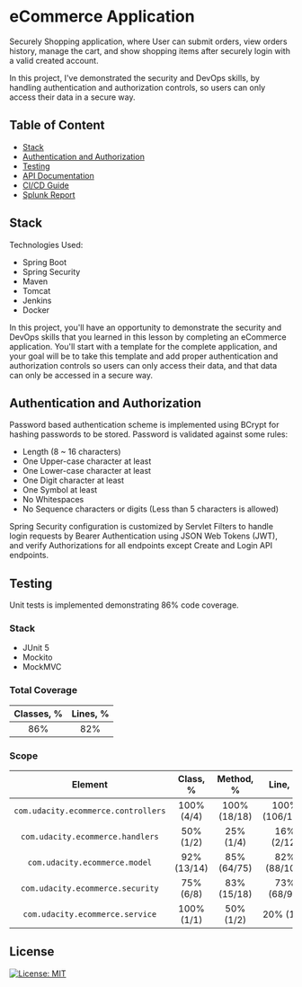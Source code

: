 # eCommerce Application

Securely Shopping application, where User can submit orders, view orders history, manage the cart, and show shopping
items after securely login with a valid created account.

In this project, I've demonstrated the security and DevOps skills, by handling authentication and authorization
controls, so users can only access their data in a secure way.

## Table of Content

- [Stack](#stack)
- [Authentication and Authorization](#authentication-and-authorization)
- [Testing](#testing)
- [API Documentation](./API.md)
- [CI/CD Guide](./CI-CD.md)
- [Splunk Report](SPLUNK.md)

## Stack

Technologies Used:

- Spring Boot
- Spring Security
- Maven
- Tomcat
- Jenkins
- Docker

In this project, you'll have an opportunity to demonstrate the security and DevOps skills that you learned in this
lesson by completing an eCommerce application. You'll start with a template for the complete application, and your goal
will be to take this template and add proper authentication and authorization controls so users can only access their
data, and that data can only be accessed in a secure way.

## Authentication and Authorization

Password based authentication scheme is implemented using BCrypt for hashing passwords to be stored. Password is
validated against some rules:

- Length (8 ~ 16 characters)
- One Upper-case character at least
- One Lower-case character at least
- One Digit character at least
- One Symbol at least
- No Whitespaces
- No Sequence characters or digits (Less than 5 characters is allowed)

Spring Security configuration is customized by Servlet Filters to handle login requests by Bearer Authentication using
JSON Web Tokens (JWT), and verify Authorizations for all endpoints except Create and Login API endpoints.

## Testing

Unit tests is implemented demonstrating 86% code coverage.

### Stack

- JUnit 5
- Mockito
- MockMVC

### Total Coverage

|Classes, %|Lines, %|
|:---:|:---:|
|86%|82%|

### Scope

|Element|Class, %|Method, %|Line, %|Branch, %|
|:---:|:---:|:---:|:---:|:---:|
|`com.udacity.ecommerce.controllers`|100% (4/4)|100% (18/18)|100% (106/106)|91% (11/12)
|`com.udacity.ecommerce.handlers`|50% (1/2)|25% (1/4)|16% (2/12)|100% (0/0)
|`com.udacity.ecommerce.model`|92% (13/14)|85% (64/75)|82% (88/107)|0% (0/20)
|`com.udacity.ecommerce.security`|75% (6/8)|83% (15/18)|73% (68/92)|12% (1/8)
|`com.udacity.ecommerce.service`|100% (1/1)|50% (1/2)|20% (1/5)|100% (0/0)

## License

[![License: MIT](https://img.shields.io/badge/License-MIT-yellow.svg)](https://opensource.org/licenses/MIT)